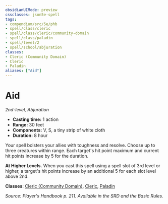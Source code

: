 ```yaml
---
obsidianUIMode: preview
cssclasses: json5e-spell
tags:
- compendium/src/5e/phb
- spell/class/cleric
- spell/class/cleric/community-domain
- spell/class/paladin
- spell/level/2
- spell/school/abjuration
classes:
- Cleric (Community Domain)
- Cleric
- Paladin
aliases: ["Aid"]
---
```

# Aid
*2nd-level, Abjuration*  

- **Casting time:** 1 action
- **Range:** 30 feet
- **Components:** V, S, a tiny strip of white cloth
- **Duration:** 8 hour

Your spell bolsters your allies with toughness and resolve. Choose up to three creatures within range. Each target's hit point maximum and current hit points increase by 5 for the duration.

**At Higher Levels.** When you cast this spell using a spell slot of 3rd level or higher, a target's hit points increase by an additional 5 for each slot level above 2nd.

**Classes**: [Cleric (Community Domain)](/3-Mechanics/CLI/classes/cleric-community-domain-hwcs.md), [Cleric](/3-Mechanics/CLI/classes/cleric.md), [Paladin](/3-Mechanics/CLI/classes/paladin.md)

*Source: Player's Handbook p. 211. Available in the SRD and the Basic Rules.*